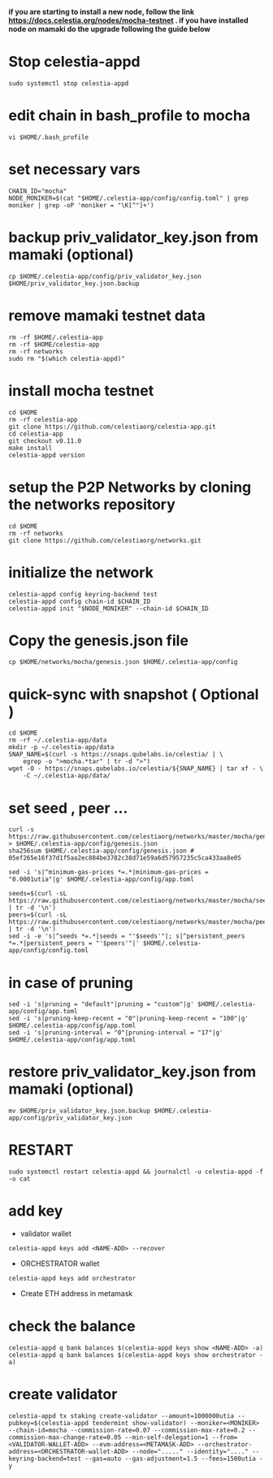 **if you are starting to install a new node, follow the link https://docs.celestia.org/nodes/mocha-testnet . if you have installed node on mamaki do the upgrade following the guide below**
# Stop celestia-appd

````
sudo systemctl stop celestia-appd
````

# edit chain in bash_profile to mocha

````
vi $HOME/.bash_profile
````
# set necessary vars
````
CHAIN_ID="mocha"
NODE_MONIKER=$(cat "$HOME/.celestia-app/config/config.toml" | grep moniker | grep -oP 'moniker = "\K[^"]+')
````
# backup priv_validator_key.json from mamaki (optional)
````
cp $HOME/.celestia-app/config/priv_validator_key.json $HOME/priv_validator_key.json.backup
````
# remove mamaki testnet data
````
rm -rf $HOME/.celestia-app
rm -rf $HOME/celestia-app
rm -rf networks
sudo rm "$(which celestia-appd)"
````
# install mocha testnet
````
cd $HOME
rm -rf celestia-app
git clone https://github.com/celestiaorg/celestia-app.git
cd celestia-app
git checkout v0.11.0
make install
celestia-appd version
````
# setup the P2P Networks by cloning the networks repository
````
cd $HOME
rm -rf networks
git clone https://github.com/celestiaorg/networks.git
````
# initialize the network
````
celestia-appd config keyring-backend test
celestia-appd config chain-id $CHAIN_ID
celestia-appd init "$NODE_MONIKER" --chain-id $CHAIN_ID
````
# Copy the genesis.json file
````
cp $HOME/networks/mocha/genesis.json $HOME/.celestia-app/config
````
# quick-sync with snapshot (  Optional )
````
cd $HOME
rm -rf ~/.celestia-app/data
mkdir -p ~/.celestia-app/data
SNAP_NAME=$(curl -s https://snaps.qubelabs.io/celestia/ | \
    egrep -o ">mocha.*tar" | tr -d ">")
wget -O - https://snaps.qubelabs.io/celestia/${SNAP_NAME} | tar xf - \
    -C ~/.celestia-app/data/
````
# set seed , peer ...
````
curl -s https://raw.githubusercontent.com/celestiaorg/networks/master/mocha/genesis.json > $HOME/.celestia-app/config/genesis.json
sha256sum $HOME/.celestia-app/config/genesis.json # 05ef265e16f37d1f5aa2ec884be3782c38d71e59a6d57957235c5ca433aa8e05

sed -i 's|^minimum-gas-prices *=.*|minimum-gas-prices = "0.0001utia"|g' $HOME/.celestia-app/config/app.toml

seeds=$(curl -sL https://raw.githubusercontent.com/celestiaorg/networks/master/mocha/seeds.txt | tr -d '\n')
peers=$(curl -sL https://raw.githubusercontent.com/celestiaorg/networks/master/mocha/peers.txt | tr -d '\n')
sed -i -e 's|^seeds *=.*|seeds = "'$seeds'"|; s|^persistent_peers *=.*|persistent_peers = "'$peers'"|' $HOME/.celestia-app/config/config.toml
````
# in case of pruning
````
sed -i 's|pruning = "default"|pruning = "custom"|g' $HOME/.celestia-app/config/app.toml
sed -i 's|pruning-keep-recent = "0"|pruning-keep-recent = "100"|g' $HOME/.celestia-app/config/app.toml
sed -i 's|pruning-interval = "0"|pruning-interval = "17"|g' $HOME/.celestia-app/config/app.toml
````
# restore priv_validator_key.json from mamaki (optional)
````
mv $HOME/priv_validator_key.json.backup $HOME/.celestia-app/config/priv_validator_key.json
````
# RESTART
````
sudo systemctl restart celestia-appd && journalctl -u celestia-appd -f -o cat
````
# add key
- validator wallet
````
celestia-appd keys add <NAME-ADD> --recover
````
- ORCHESTRATOR wallet
````
celestia-appd keys add orchestrator
````
- Create ETH address in metamask
# check the balance
````
celestia-appd q bank balances $(celestia-appd keys show <NAME-ADD> -a)
celestia-appd q bank balances $(celestia-appd keys show orchestrator -a)
````

# create validator
````
celestia-appd tx staking create-validator --amount=1000000utia --pubkey=$(celestia-appd tendermint show-validator) --moniker=<MONIKER> --chain-id=mocha --commission-rate=0.07 --commission-max-rate=0.2 --commission-max-change-rate=0.05 --min-self-delegation=1 --from=<VALIDATOR-WALLET-ADD> --evm-address=<METAMASK-ADD> --orchestrator-address=<ORCHESTRATOR-wallet-ADD> --node="....." --identity="...." --keyring-backend=test --gas=auto --gas-adjustment=1.5 --fees=1500utia -y
````
